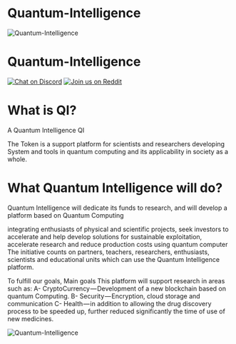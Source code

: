 # Quantum-Intelligence

<img src="https://cdn-images-1.medium.com/max/800/1*y8PDj5quQ-1_3f_8-t0_eQ.jpeg" alt="Quantum-Intelligence">



# Quantum-Intelligence

[![Chat on Discord](https://img.shields.io/badge/chat-on%20discord-7289da.svg)](https://discordapp.com/invite/ymbEBWK)
[![Join us on Reddit](https://img.shields.io/badge/reddit-QuantumIntelligence-red.svg)](https://www.reddit.com/user/Quantum-intelligence/comments/b096oy/token_quanto_intelligence/)

# What is QI? 
A Quantum Intelligence QI

The Token is a support platform for scientists and researchers developing System and tools in quantum computing and its applicability in society as a whole.


# What Quantum Intelligence will do?
Quantum Intelligence will dedicate its funds to research, and will develop a platform based on Quantum Computing

integrating enthusiasts of physical and scientific projects, seek investors to accelerate and help develop solutions for sustainable exploitation, accelerate research and reduce production costs using quantum computer The initiative counts on partners, teachers, researchers, enthusiasts, scientists and educational units which can use the Quantum Intelligence platform.

To fulfill our goals, Main goals This platform will support research in areas such as: A- CryptoCurrency — Development of a new blockchain based on quantum Computing. B- Security — Encryption, cloud storage and communication C- Health — in addition to allowing the drug discovery process to be speeded up, further reduced significantly the time of use of new medicines.



<img src="https://cdn-images-1.medium.com/max/800/1*bnj-mdirk8g-awQsxxw7nQ.png" alt="Quantum-Intelligence">
